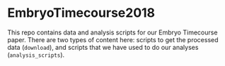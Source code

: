 # EmbryoTimecourse2018
This repo contains data and analysis scripts for our Embryo Timecourse paper. 
There are two types of content here: scripts to get the processed data (`download`), and scripts that we have used to do our analyses (`analysis_scripts`).
